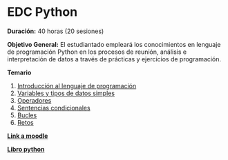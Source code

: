# EDC Python

**Duración:** 40 horas (20 sesiones)

**Objetivo General:** El estudiantado empleará los conocimientos en lenguaje de programación Python en los procesos de reunión, análisis e interpretación de datos a través de prácticas y ejercicios de programación.

**Temario**

1. [Introducción al lenguaje de programación](./1.IntroduccionLenguajeProgramacion.md)
2. [Variables y tipos de datos simples](./2.VariablesTiposDatosSimples.md)
3. [Operadores](./3.Operadores.md)
4. [Sentencias condicionales](./4.SentenciasCondicionales.md) 
5. [Bucles](./5.Bucles.md)
6. [Retos](./16.Retos.md)

[**Link a moodle**](https://educacion.pilares.cdmx.gob.mx/)

[**Libro python**](https://edisciplinas.usp.br/pluginfile.php/7880239/mod_folder/content/0/Eric%20Matthes%20-%20Python%20Crash%20Course-No%20Starch%20Press%20%282023%29.pdf)



